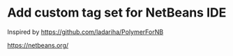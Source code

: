 Add custom tag set for NetBeans IDE
===================================

Inspired by https://github.com/ladariha/PolymerForNB

https://netbeans.org/
